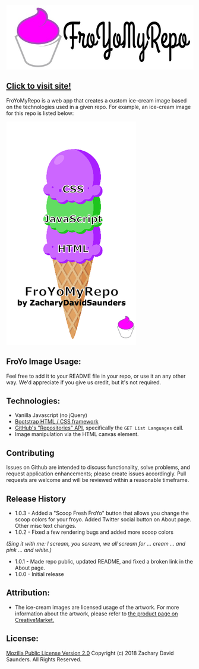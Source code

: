[![FroYoMyRepo](https://github.com/ZacharyDavidSaunders/FroYoMyRepo/blob/master/imgs/logo.jpg)](https://github.com/ZacharyDavidSaunders/FroYoMyRepo)

## [Click to visit site!](https://zacharydavidsaunders.github.io/FroYoMyRepo/index.html)

FroYoMyRepo is a web app that creates a custom ice-cream image based on the technologies used in a given repo. For example, an ice-cream image for this repo is listed below:

![iceCreamImage](https://github.com/ZacharyDavidSaunders/FroYoMyRepo/blob/master/imgs/froYoMyRepo.png)

## FroYo Image Usage:
Feel free to add it to your README file in your repo, or use it an any other way. We'd appreciate if you give us credit, but it's not required.

## Technologies:
* Vanilla Javascript (no jQuery)
* [Bootstrap HTML / CSS framework](http://getbootstrap.com)
* [GitHub's "Repositories" API](https://developer.github.com/v3/repos/#list-languages), specifically the `GET List Languages` call.
* Image manipulation via the HTML canvas element.

## Contributing
Issues on Github are intended to discuss functionality, solve problems, and request application enhancements; please create issues accordingly. Pull requests are welcome and will be reviewed within a reasonable timeframe.

## Release History
* 1.0.3 - Added a "Scoop Fresh FroYo" button that allows you change the scoop colors for your froyo. Added Twitter social button on About page. Other misc text changes.
* 1.0.2 - Fixed a few rendering bugs and added more scoop colors

_(Sing it with me: I scream, you scream, we all scream for ... cream ... and pink ... and white.)_

* 1.0.1 - Made repo public, updated README, and fixed a broken link in the About page.
* 1.0.0 - Initial release

## Attribution:
* The ice-cream images are licensed usage of the artwork. For more information about the artwork, please refer to [the product page on CreativeMarket.](https://creativemarket.com/PolpoDesign/1250445-Ice-Cream-clipart)

## License:
[Mozilla Public License Version 2.0](https://github.com/ZacharyDavidSaunders/FroYoMyRepo/License)
Copyright (c) 2018 Zachary David Saunders. All Rights Reserved.
